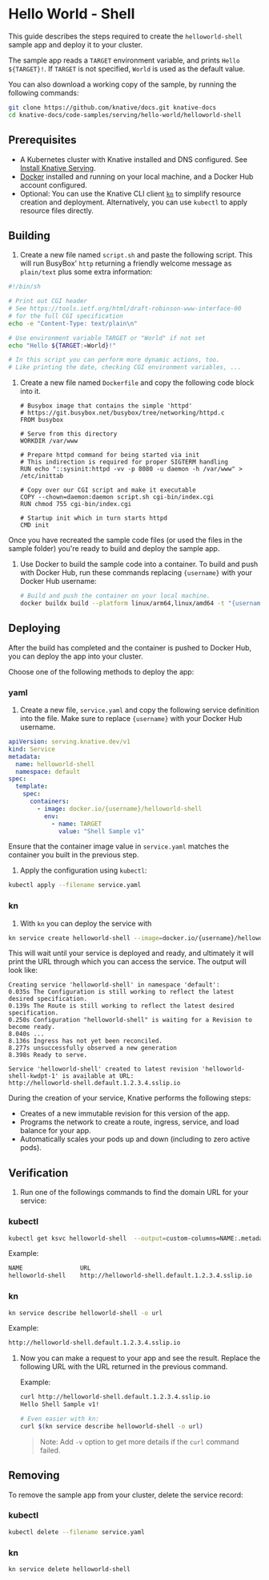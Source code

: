 # Hello World - Shell

This guide describes the steps required to create the `helloworld-shell` sample app and deploy it to your
cluster.

The sample app reads a `TARGET` environment variable, and prints `Hello ${TARGET}!`.
If `TARGET` is not specified, `World` is used as the default value.

You can also download a working copy of the sample, by running the
following commands:

```bash
git clone https://github.com/knative/docs.git knative-docs
cd knative-docs/code-samples/serving/hello-world/helloworld-shell
```

## Prerequisites

- A Kubernetes cluster with Knative installed and DNS configured. See
  [Install Knative Serving](https://knative.dev/docs/install/serving/install-serving-with-yaml).
- [Docker](https://www.docker.com) installed and running on your local machine,
  and a Docker Hub account configured.
- Optional: You can use the Knative CLI client [`kn`](https://github.com/knative/client/releases) to simplify resource creation and deployment. Alternatively, you can use `kubectl` to apply resource files directly.

## Building

1. Create a new file named `script.sh` and paste the following script. This will run BusyBox' `http` returning a friendly welcome message as `plain/text` plus some extra information:

  ```bash
  #!/bin/sh

  # Print out CGI header
  # See https://tools.ietf.org/html/draft-robinson-www-interface-00
  # for the full CGI specification
  echo -e "Content-Type: text/plain\n"

  # Use environment variable TARGET or "World" if not set
  echo "Hello ${TARGET:=World}!"

  # In this script you can perform more dynamic actions, too.
  # Like printing the date, checking CGI environment variables, ...
  ```

1. Create a new file named `Dockerfile` and copy the following code block into it.

   ```docker
   # Busybox image that contains the simple 'httpd'
   # https://git.busybox.net/busybox/tree/networking/httpd.c
   FROM busybox

   # Serve from this directory
   WORKDIR /var/www

   # Prepare httpd command for being started via init
   # This indirection is required for proper SIGTERM handling
   RUN echo "::sysinit:httpd -vv -p 8080 -u daemon -h /var/www" > /etc/inittab

   # Copy over our CGI script and make it executable
   COPY --chown=daemon:daemon script.sh cgi-bin/index.cgi
   RUN chmod 755 cgi-bin/index.cgi

   # Startup init which in turn starts httpd
   CMD init
   ```

Once you have recreated the sample code files (or used the files in the sample
folder) you're ready to build and deploy the sample app.

1. Use Docker to build the sample code into a container. To build and push with
   Docker Hub, run these commands replacing `{username}` with your Docker Hub
   username:

   ```bash
   # Build and push the container on your local machine.
   docker buildx build --platform linux/arm64,linux/amd64 -t "{username}/helloworld-shell" --push .
   ```

## Deploying

After the build has completed and the container is pushed to Docker Hub, you can deploy the app into your cluster.

Choose one of the following methods to deploy the app:

### yaml
1. Create a new file, `service.yaml` and copy the following service definition into the file. Make sure to replace `{username}` with your Docker Hub username.
```yaml
apiVersion: serving.knative.dev/v1
kind: Service
metadata:
  name: helloworld-shell
  namespace: default
spec:
  template:
    spec:
      containers:
        - image: docker.io/{username}/helloworld-shell
          env:
            - name: TARGET
              value: "Shell Sample v1"
```
Ensure that the container image value in `service.yaml` matches the container you built in the previous step.
1. Apply the configuration using `kubectl`:
```bash
kubectl apply --filename service.yaml
```

### kn
1. With `kn` you can deploy the service with
```bash
kn service create helloworld-shell --image=docker.io/{username}/helloworld-shell --env TARGET="Shell Sample v1"
```
This will wait until your service is deployed and ready, and ultimately it will print the URL through which you can access the service.
The output will look like:

 ```
 Creating service 'helloworld-shell' in namespace 'default':
 0.035s The Configuration is still working to reflect the latest desired specification.
 0.139s The Route is still working to reflect the latest desired specification.
 0.250s Configuration "helloworld-shell" is waiting for a Revision to become ready.
 8.040s ...
 8.136s Ingress has not yet been reconciled.
 8.277s unsuccessfully observed a new generation
 8.398s Ready to serve.

 Service 'helloworld-shell' created to latest revision 'helloworld-shell-kwdpt-1' is available at URL:
 http://helloworld-shell.default.1.2.3.4.sslip.io
 ```

During the creation of your service, Knative performs the following steps:

   - Creates of a new immutable revision for this version of the app.
   - Programs the network to create a route, ingress, service, and load balance
     for your app.
   - Automatically scales your pods up and down (including to zero active pods).

## Verification

1. Run one of the followings commands to find the domain URL for your service:

 ### kubectl
```bash
kubectl get ksvc helloworld-shell  --output=custom-columns=NAME:.metadata.name,URL:.status.url
```
Example:
```bash
NAME                URL
helloworld-shell    http://helloworld-shell.default.1.2.3.4.sslip.io
```

 ### kn
```bash
kn service describe helloworld-shell -o url
```
Example:
```bash
http://helloworld-shell.default.1.2.3.4.sslip.io
```

1. Now you can make a request to your app and see the result. Replace
   the following URL with the URL returned in the previous command.

   Example:

   ```bash
   curl http://helloworld-shell.default.1.2.3.4.sslip.io
   Hello Shell Sample v1!

   # Even easier with kn:
   curl $(kn service describe helloworld-shell -o url)
   ```

   > Note: Add `-v` option to get more details if the `curl` command failed.

## Removing

To remove the sample app from your cluster, delete the service record:

### kubectl

```bash
kubectl delete --filename service.yaml
```

### kn

```bash
kn service delete helloworld-shell
```
